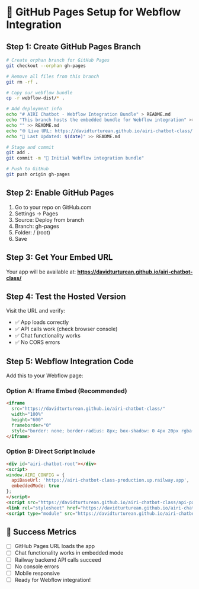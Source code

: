 # 🚀 GitHub Pages Setup for Webflow Integration

## Step 1: Create GitHub Pages Branch
```bash
# Create orphan branch for GitHub Pages
git checkout --orphan gh-pages

# Remove all files from this branch
git rm -rf .

# Copy our webflow bundle
cp -r webflow-dist/* .

# Add deployment info
echo "# AIRI Chatbot - Webflow Integration Bundle" > README.md
echo "This branch hosts the embedded bundle for Webflow integration" >> README.md
echo "" >> README.md
echo "🌐 Live URL: https://davidturturean.github.io/airi-chatbot-class/" >> README.md
echo "📅 Last Updated: $(date)" >> README.md

# Stage and commit
git add .
git commit -m "🚀 Initial Webflow integration bundle"

# Push to GitHub
git push origin gh-pages
```

## Step 2: Enable GitHub Pages
1. Go to your repo on GitHub.com
2. Settings → Pages
3. Source: Deploy from branch
4. Branch: gh-pages
5. Folder: / (root)
6. Save

## Step 3: Get Your Embed URL
Your app will be available at:
**https://davidturturean.github.io/airi-chatbot-class/**

## Step 4: Test the Hosted Version
Visit the URL and verify:
- ✅ App loads correctly
- ✅ API calls work (check browser console)
- ✅ Chat functionality works
- ✅ No CORS errors

## Step 5: Webflow Integration Code
Add this to your Webflow page:

### Option A: Iframe Embed (Recommended)
```html
<iframe 
  src="https://davidturturean.github.io/airi-chatbot-class/"
  width="100%" 
  height="600" 
  frameborder="0"
  style="border: none; border-radius: 8px; box-shadow: 0 4px 20px rgba(0,0,0,0.1);">
</iframe>
```

### Option B: Direct Script Include
```html
<div id="airi-chatbot-root"></div>
<script>
window.AIRI_CONFIG = {
  apiBaseUrl: 'https://airi-chatbot-class-production.up.railway.app',
  embeddedMode: true
};
</script>
<script src="https://davidturturean.github.io/airi-chatbot-class/api-patch.js"></script>
<link rel="stylesheet" href="https://davidturturean.github.io/airi-chatbot-class/assets/index-D8R_wQYv.css">
<script type="module" src="https://davidturturean.github.io/airi-chatbot-class/assets/index-RDKkp_mY.js"></script>
```

## 🎯 Success Metrics
- [ ] GitHub Pages URL loads the app
- [ ] Chat functionality works in embedded mode
- [ ] Railway backend API calls succeed
- [ ] No console errors
- [ ] Mobile responsive
- [ ] Ready for Webflow integration!